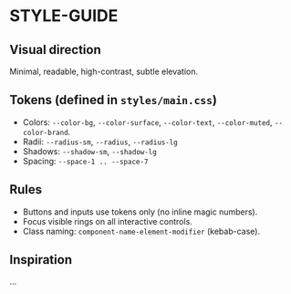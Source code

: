 # STYLE-GUIDE

## Visual direction

Minimal, readable, high-contrast, subtle elevation.

## Tokens (defined in `styles/main.css`)

- Colors: `--color-bg`, `--color-surface`, `--color-text`, `--color-muted`, `--color-brand`.
- Radii: `--radius-sm`, `--radius`, `--radius-lg`
- Shadows: `--shadow-sm`, `--shadow-lg`
- Spacing: `--space-1 .. --space-7`

## Rules

- Buttons and inputs use tokens only (no inline magic numbers).
- Focus visible rings on all interactive controls.
- Class naming: `component-name-element-modifier` (kebab-case).

## Inspiration

...
